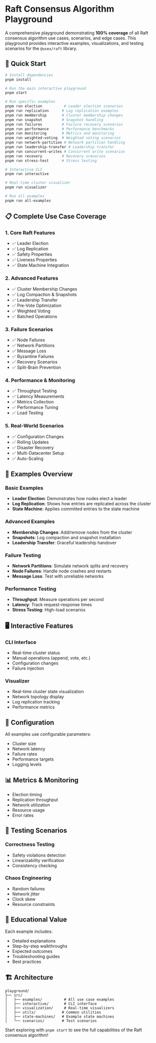 # Raft Consensus Algorithm Playground

A comprehensive playground demonstrating **100% coverage** of all Raft consensus algorithm use cases, scenarios, and edge cases. This playground provides interactive examples, visualizations, and testing scenarios for the `@usex/raft` library.

## 🚀 Quick Start

```bash
# Install dependencies
pnpm install

# Run the main interactive playground
pnpm start

# Run specific examples
pnpm run election          # Leader election scenarios
pnpm run replication      # Log replication examples
pnpm run membership       # Cluster membership changes
pnpm run snapshot         # Snapshot handling
pnpm run failures         # Failure recovery scenarios
pnpm run performance      # Performance benchmarks
pnpm run monitoring       # Metrics and monitoring
pnpm run weighted-voting  # Weighted voting scenarios
pnpm run network-partition # Network partition handling
pnpm run leadership-transfer # Leadership transfer
pnpm run concurrent-writes # Concurrent write scenarios
pnpm run recovery         # Recovery scenarios
pnpm run stress-test      # Stress testing

# Interactive CLI
pnpm run interactive

# Real-time cluster visualizer
pnpm run visualizer

# Run all examples
pnpm run all-examples
```

## 📋 Complete Use Case Coverage

### 1. Core Raft Features
- ✅ Leader Election
- ✅ Log Replication
- ✅ Safety Properties
- ✅ Liveness Properties
- ✅ State Machine Integration

### 2. Advanced Features
- ✅ Cluster Membership Changes
- ✅ Log Compaction & Snapshots
- ✅ Leadership Transfer
- ✅ Pre-Vote Optimization
- ✅ Weighted Voting
- ✅ Batched Operations

### 3. Failure Scenarios
- ✅ Node Failures
- ✅ Network Partitions
- ✅ Message Loss
- ✅ Byzantine Failures
- ✅ Recovery Scenarios
- ✅ Split-Brain Prevention

### 4. Performance & Monitoring
- ✅ Throughput Testing
- ✅ Latency Measurements
- ✅ Metrics Collection
- ✅ Performance Tuning
- ✅ Load Testing

### 5. Real-World Scenarios
- ✅ Configuration Changes
- ✅ Rolling Updates
- ✅ Disaster Recovery
- ✅ Multi-Datacenter Setup
- ✅ Auto-Scaling

## 🎯 Examples Overview

### Basic Examples
- **Leader Election**: Demonstrates how nodes elect a leader
- **Log Replication**: Shows how entries are replicated across the cluster
- **State Machine**: Applies committed entries to the state machine

### Advanced Examples
- **Membership Changes**: Add/remove nodes from the cluster
- **Snapshots**: Log compaction and snapshot installation
- **Leadership Transfer**: Graceful leadership handover

### Failure Testing
- **Network Partitions**: Simulate network splits and recovery
- **Node Failures**: Handle node crashes and restarts
- **Message Loss**: Test with unreliable networks

### Performance Testing
- **Throughput**: Measure operations per second
- **Latency**: Track request-response times
- **Stress Testing**: High-load scenarios

## 🖥️ Interactive Features

### CLI Interface
- Real-time cluster status
- Manual operations (append, vote, etc.)
- Configuration changes
- Failure injection

### Visualizer
- Real-time cluster state visualization
- Network topology display
- Log replication tracking
- Performance metrics

## 🔧 Configuration

All examples use configurable parameters:
- Cluster size
- Network latency
- Failure rates
- Performance targets
- Logging levels

## 📊 Metrics & Monitoring

- Election timing
- Replication throughput
- Network utilization
- Resource usage
- Error rates

## 🧪 Testing Scenarios

### Correctness Testing
- Safety violations detection
- Linearizability verification
- Consistency checking

### Chaos Engineering
- Random failures
- Network jitter
- Clock skew
- Resource constraints

## 📖 Educational Value

Each example includes:
- Detailed explanations
- Step-by-step walkthroughs
- Expected outcomes
- Troubleshooting guides
- Best practices

## 🏗️ Architecture

```
playground/
├── src/
│   ├── examples/          # All use case examples
│   ├── interactive/       # CLI interface
│   ├── visualization/     # Real-time visualizers
│   ├── utils/            # Common utilities
│   ├── state-machines/   # Example state machines
│   └── scenarios/        # Test scenarios
```

Start exploring with `pnpm start` to see the full capabilities of the Raft consensus algorithm!